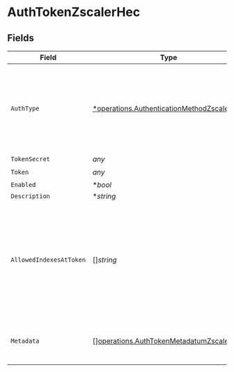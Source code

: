 # AuthTokenZscalerHec


## Fields

| Field                                                                                                                                    | Type                                                                                                                                     | Required                                                                                                                                 | Description                                                                                                                              |
| ---------------------------------------------------------------------------------------------------------------------------------------- | ---------------------------------------------------------------------------------------------------------------------------------------- | ---------------------------------------------------------------------------------------------------------------------------------------- | ---------------------------------------------------------------------------------------------------------------------------------------- |
| `AuthType`                                                                                                                               | [*operations.AuthenticationMethodZscalerHec](../../models/operations/authenticationmethodzscalerhec.md)                                  | :heavy_minus_sign:                                                                                                                       | Select Manual to enter an auth token directly, or select Secret to use a text secret to authenticate                                     |
| `TokenSecret`                                                                                                                            | *any*                                                                                                                                    | :heavy_minus_sign:                                                                                                                       | N/A                                                                                                                                      |
| `Token`                                                                                                                                  | *any*                                                                                                                                    | :heavy_check_mark:                                                                                                                       | N/A                                                                                                                                      |
| `Enabled`                                                                                                                                | **bool*                                                                                                                                  | :heavy_minus_sign:                                                                                                                       | N/A                                                                                                                                      |
| `Description`                                                                                                                            | **string*                                                                                                                                | :heavy_minus_sign:                                                                                                                       | N/A                                                                                                                                      |
| `AllowedIndexesAtToken`                                                                                                                  | []*string*                                                                                                                               | :heavy_minus_sign:                                                                                                                       | Enter the values you want to allow in the HEC event index field at the token level. Supports wildcards. To skip validation, leave blank. |
| `Metadata`                                                                                                                               | [][operations.AuthTokenMetadatumZscalerHec](../../models/operations/authtokenmetadatumzscalerhec.md)                                     | :heavy_minus_sign:                                                                                                                       | Fields to add to events referencing this token                                                                                           |